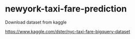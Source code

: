 # newyork-taxi-fare-prediction

Download dataset from kaggle

https://www.kaggle.com/dster/nyc-taxi-fare-bigquery-dataset
